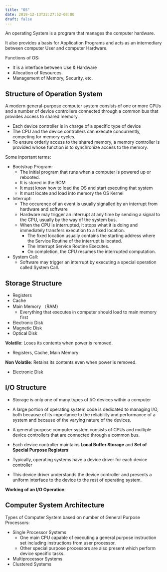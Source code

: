 ```yaml
---
title: "OS"
date: 2019-12-13T22:27:52-08:00
draft: false
---
```

<!--more-->

An operating System is a program that manages the computer hardware.

It also provides a basis for Application Programs and acts as an internediary between computer User and computer Hardware.

Functions of OS:

* It is a interface between Use & Hardware
* Allocation of Resources
* Management of Memory, Security, etc.

## Structure of Operation System

A modern general-purpose computer system consists of one or more CPUs and a number of device controllers connected through a common bus that provides access to shared memory.

* Each device controller is in charge of a specific type of device
* The CPU and the device controllers can execute concurrently, competing for memory cycles.
* To ensure orderly access to the shared memory, a memory controller is provided whose function is to synchronize access to the memory.

Some inportant terms:

* Bootstrap Program:
  * The initial program that runs when a computer is powered up or rebooted.
  * It is stored in the ROM
  * It must know how to load the OS and start executing that system
  * It must locate and load into memory the OS Kernel
* Interrupt:
  * The occurence of an event is usually signalled by an interrupt from hardware and software
  * Hardware may trigger an interrupt at any time by sending a signal to the CPU, usually by the way of the system bus.
  * When the CPU is interrupted, it stops what it is doing and immediately transfers execution to a fixed location.
    * The fixed location usually contains the starting address where the Service Routine of the interrupt is located.
    * The Interrupt Service Routine Executes.
    * On completion, the CPU resumes the interrupted computation.
* System Call:
  * Software may trigger an interrupt by executing a special operation called System Call.

## Storage Structure

* Registers
* Cache
* Main Memory （RAM）
  * Everything that executes in computer should load to main memory first
* Electronic Disk
* Magnetic Disk
* Optical Disk

**Volatile**: Loses its contents when power is removed.

* Registers, Cache, Main Memory

**Non Volatile**: Retains its contents even when power is removed.

* Electronic Disk

## I/O Structure

* Storage is only one of many types of I/O devices within a computer

* A large portion of operating system code is dedicated to managing I/O, both because of its importance to the reliability and performance of a system and because of the varying nature of the devices.
* A general-purpose computer system consists of CPUs and multiple device controllers that are connected through a common bus.
* Each device controller maintains **Local Buffer Storage** and **Set of Special Purpose Registers**
* Typically, operating systems have a device driver for each device controller
*  This device driver understands the device controller and presents a uniform interface to the device to the rest of operating system.

**Working of an I/O Operation**:

## Computer System Architecture

Types of Computer System based on number of General Purpose Processors:

* Single Processor Systems
  * One main CPU capable of executing a general purpose instruction set including instructions from user processor.
  * Other special purpose processors are also present which perform device specific tasks.
* Multiprocessor Systems
* Clustered Systems







